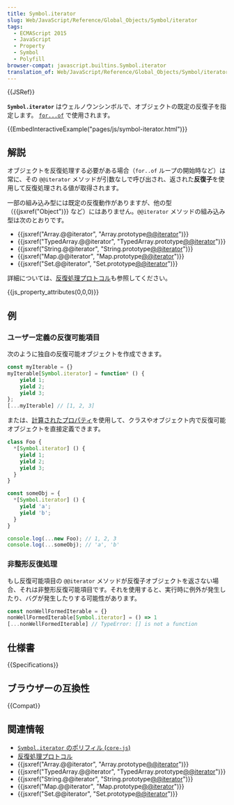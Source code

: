 ```yaml
---
title: Symbol.iterator
slug: Web/JavaScript/Reference/Global_Objects/Symbol/iterator
tags:
  - ECMAScript 2015
  - JavaScript
  - Property
  - Symbol
  - Polyfill
browser-compat: javascript.builtins.Symbol.iterator
translation_of: Web/JavaScript/Reference/Global_Objects/Symbol/iterator
---
```

<div>{{JSRef}}</div>

**`Symbol.iterator`** はウェルノウンシンボルで、オブジェクトの既定の反復子を指定します。 [`for...of`](/ja/docs/Web/JavaScript/Reference/Statements/for...of) で使用されます。

{{EmbedInteractiveExample("pages/js/symbol-iterator.html")}}

## 解説

オブジェクトを反復処理する必要がある場合（`for..of` ループの開始時など）は常に、その `@@iterator` メソッドが引数なしで呼び出され、返された**反復子**を使用して反復処理される値が取得されます。

一部の組み込み型には既定の反復動作がありますが、他の型（{{jsxref("Object")}} など）にはありません。`@@iterator` メソッドの組み込み型は次のとおりです。

- {{jsxref("Array.@@iterator", "Array.prototype[@@iterator]()")}}
- {{jsxref("TypedArray.@@iterator", "TypedArray.prototype[@@iterator]()")}}
- {{jsxref("String.@@iterator", "String.prototype[@@iterator]()")}}
- {{jsxref("Map.@@iterator", "Map.prototype[@@iterator]()")}}
- {{jsxref("Set.@@iterator", "Set.prototype[@@iterator]()")}}

詳細については、[反復処理プロトコル](/ja/docs/Web/JavaScript/Reference/Iteration_protocols)も参照してください。

{{js_property_attributes(0,0,0)}}

## 例

### ユーザー定義の反復可能項目

次のように独自の反復可能オブジェクトを作成できます。

```js
const myIterable = {}
myIterable[Symbol.iterator] = function* () {
    yield 1;
    yield 2;
    yield 3;
};
[...myIterable] // [1, 2, 3]
```

または、[計算されたプロパティ](/ja/docs/Web/JavaScript/Reference/Operators/Object_initializer#computed_property_names)を使用して、クラスやオブジェクト内で反復可能オブジェクトを直接定義できます。

```js
class Foo {
  *[Symbol.iterator] () {
    yield 1;
    yield 2;
    yield 3;
  }
}

const someObj = {
  *[Symbol.iterator] () {
    yield 'a';
    yield 'b';
  }
}

console.log(...new Foo); // 1, 2, 3
console.log(...someObj); // 'a', 'b'
```

### 非整形反復処理

もし反復可能項目の `@@iterator` メソッドが反復子オブジェクトを返さない場合、それは非整形反復可能項目です。それを使用すると、実行時に例外が発生したり、バグが発生したりする可能性があります。

```js example-bad
const nonWellFormedIterable = {}
nonWellFormedIterable[Symbol.iterator] = () => 1
[...nonWellFormedIterable] // TypeError: [] is not a function
```

## 仕様書

{{Specifications}}

## ブラウザーの互換性

{{Compat}}

## 関連情報

- [`Symbol.iterator` のポリフィル (`core-js`)](https://github.com/zloirock/core-js#ecmascript-symbol)
- [反復処理プロトコル ](/ja/docs/Web/JavaScript/Reference/Iteration_protocols)
- {{jsxref("Array.@@iterator", "Array.prototype[@@iterator]()")}}
- {{jsxref("TypedArray.@@iterator", "TypedArray.prototype[@@iterator]()")}}
- {{jsxref("String.@@iterator", "String.prototype[@@iterator]()")}}
- {{jsxref("Map.@@iterator", "Map.prototype[@@iterator]()")}}
- {{jsxref("Set.@@iterator", "Set.prototype[@@iterator]()")}}
